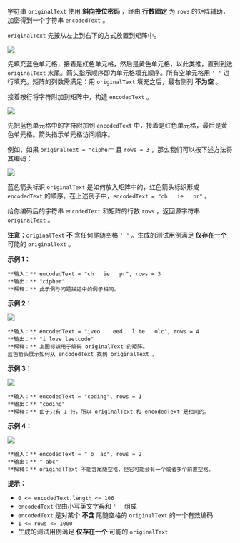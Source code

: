 字符串 `originalText` 使用 **斜向换位密码** ，经由 **行数固定** 为 `rows` 的矩阵辅助，加密得到一个字符串
`encodedText` 。

`originalText` 先按从左上到右下的方式放置到矩阵中。

![](https://assets.leetcode.com/uploads/2021/11/07/exa11.png)

先填充蓝色单元格，接着是红色单元格，然后是黄色单元格，以此类推，直到到达 `originalText` 末尾。箭头指示顺序即为单元格填充顺序。所有空单元格用
`' '` 进行填充。矩阵的列数需满足：用 `originalText` 填充之后，最右侧列 **不为空** 。

接着按行将字符附加到矩阵中，构造 `encodedText` 。

![](https://assets.leetcode.com/uploads/2021/11/07/exa12.png)

先把蓝色单元格中的字符附加到 `encodedText` 中，接着是红色单元格，最后是黄色单元格。箭头指示单元格访问顺序。

例如，如果 `originalText = "cipher"` 且 `rows = 3` ，那么我们可以按下述方法将其编码：

![](https://assets.leetcode.com/uploads/2021/10/25/desc2.png)

蓝色箭头标识 `originalText` 是如何放入矩阵中的，红色箭头标识形成 `encodedText` 的顺序。在上述例子中，`encodedText
= "ch   ie   pr"` 。

给你编码后的字符串 `encodedText` 和矩阵的行数 `rows` ，返回源字符串 `originalText` 。

**注意：**`originalText` **不** 含任何尾随空格 `' '` 。生成的测试用例满足 **仅存在一个** 可能的
`originalText` 。



**示例 1：**

    
    
    **输入：** encodedText = "ch   ie   pr", rows = 3
    **输出：** "cipher"
    **解释：** 此示例与问题描述中的例子相同。
    

**示例 2：**

![](https://assets.leetcode.com/uploads/2021/10/26/exam1.png)

    
    
    **输入：** encodedText = "iveo    eed   l te   olc", rows = 4
    **输出：** "i love leetcode"
    **解释：** 上图标识用于编码 originalText 的矩阵。 
    蓝色箭头展示如何从 encodedText 找到 originalText 。
    

**示例 3：**

![](https://assets.leetcode.com/uploads/2021/10/26/eg2.png)

    
    
    **输入：** encodedText = "coding", rows = 1
    **输出：** "coding"
    **解释：** 由于只有 1 行，所以 originalText 和 encodedText 是相同的。
    

**示例 4：**

![](https://assets.leetcode.com/uploads/2021/10/26/exam3.png)

    
    
    **输入：** encodedText = " b  ac", rows = 2
    **输出：** " abc"
    **解释：** originalText 不能含尾随空格，但它可能会有一个或者多个前置空格。
    



**提示：**

  * `0 <= encodedText.length <= 106`
  * `encodedText` 仅由小写英文字母和 `' '` 组成
  * `encodedText` 是对某个 **不含** 尾随空格的 `originalText` 的一个有效编码
  * `1 <= rows <= 1000`
  * 生成的测试用例满足 **仅存在一个** 可能的 `originalText`

